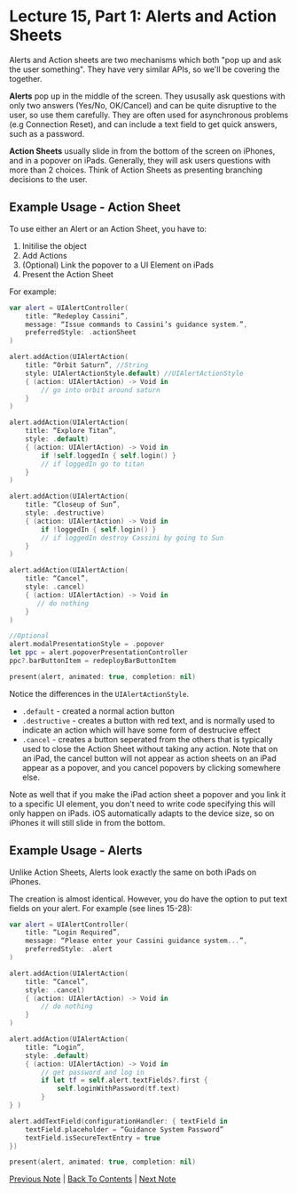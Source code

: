 # Lecture 15, Part 1: Alerts and Action Sheets

Alerts and Action sheets are two mechanisms which both "pop up and ask the user something". They have very similar APIs, so we'll be covering the together.

**Alerts** pop up in the middle of the screen. They ususally ask questions with only two answers (Yes/No, OK/Cancel) and can be quite disruptive to the user, so use them carefully. They are often used for asynchronous problems (e.g Connection Reset), and can include a text field to get quick answers, such as a password.

**Action Sheets** usually slide in from the bottom of the screen on iPhones, and in a popover on iPads. Generally, they will ask users questions with more than 2 choices. Think of Action Sheets as presenting branching decisions to the user.

## Example Usage - Action Sheet

To use either an Alert or an Action Sheet, you have to:
1. Initilise the object
2. Add Actions
3. (Optional) Link the popover to a UI Element on iPads
4. Present the Action Sheet

For example:
```Swift
var alert = UIAlertController(
    title: “Redeploy Cassini”,
    message: “Issue commands to Cassini’s guidance system.”,
    preferredStyle: .actionSheet
)

alert.addAction(UIAlertAction(
    title: “Orbit Saturn”, //String
    style: UIAlertActionStyle.default) //UIAlertActionStyle
    { (action: UIAlertAction) -> Void in
        // go into orbit around saturn
    }
)

alert.addAction(UIAlertAction(
    title: “Explore Titan”,
    style: .default)
    { (action: UIAlertAction) -> Void in
        if !self.loggedIn { self.login() }
        // if loggedIn go to titan
    }
)

alert.addAction(UIAlertAction(
    title: “Closeup of Sun”,
    style: .destructive)
    { (action: UIAlertAction) -> Void in
        if !loggedIn { self.login() }
        // if loggedIn destroy Cassini by going to Sun
    }
)

alert.addAction(UIAlertAction(
    title: “Cancel”,
    style: .cancel)
    { (action: UIAlertAction) -> Void in
       // do nothing
    }
)

//Optional
alert.modalPresentationStyle = .popover
let ppc = alert.popoverPresentationController
ppc?.barButtonItem = redeployBarButtonItem

present(alert, animated: true, completion: nil)
```

Notice the differences in the `UIAlertActionStyle`.
* `.default` - created a normal action button
* `.destructive` - creates a button with red text, and is normally used to indicate an action which will have some form of destrucive effect
* `.cancel` - creates a button seperated from the others that is typically used to close the Action Sheet without taking any action. Note that on an iPad, the cancel button will not appear as action sheets on an iPad appear as a popover, and you cancel popovers by clicking somewhere else.

Note as well that if you make the iPad action sheet a popover and you link it to a specific UI element, you don't need to write code specifying this will only happen on iPads. iOS automatically adapts to the device size, so on iPhones it will still slide in from the bottom.

## Example Usage - Alerts

Unlike Action Sheets, Alerts look exactly the same on both iPads on iPhones.

The creation is almost identical. However, you do have the option to put text fields on your alert. For example (see lines 15-28):

```Swift
var alert = UIAlertController(
    title: “Login Required”,
    message: “Please enter your Cassini guidance system...”,
    preferredStyle: .alert
)

alert.addAction(UIAlertAction(
    title: “Cancel”,
    style: .cancel)
    { (action: UIAlertAction) -> Void in
        // do nothing
    }
)

alert.addAction(UIAlertAction(
    title: “Login”,
    style: .default)
    { (action: UIAlertAction) -> Void in
        // get password and log in
        if let tf = self.alert.textFields?.first {
            self.loginWithPassword(tf.text)
        }
} )

alert.addTextField(configurationHandler: { textField in
    textField.placeholder = “Guidance System Password”
    textField.isSecureTextEntry = true
})

present(alert, animated: true, completion: nil)
```

[Previous Note](../Lecture%2015%20-%20Alerts%20Notifications%20and%20the%20Application%20Lifecycle/Part%200%20-%20Intro.md) | [Back To Contents](https://github.com/Firanus/stanford-iOS-lecture-notes) | [Next Note](../Lecture%2015%20-%20Alerts%20Notifications%20and%20the%20Application%20Lifecycle/Part%202%20-%20Notifications%20and%20KVO.md)